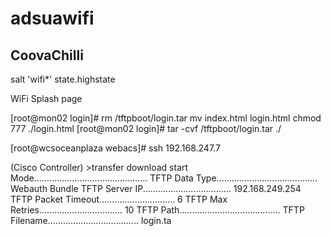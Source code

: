 adsuawifi
=========


## CoovaChilli
 salt 'wifi*' state.highstate

WiFi Splash page 


[root@mon02 login]# rm /tftpboot/login.tar
mv index.html login.html
chmod 777 ./login.html
[root@mon02 login]# tar -cvf /tftpboot/login.tar ./


[root@wcsoceanplaza webacs]# ssh 192.168.247.7



(Cisco Controller) >transfer download start
Mode............................................. TFTP
Data Type........................................ Webauth Bundle
TFTP Server IP................................... 192.168.249.254
TFTP Packet Timeout.............................. 6
TFTP Max Retries................................. 10
TFTP Path........................................
TFTP Filename.................................... login.ta



<!--/* OpenX Javascript Tag v2.8.10 */-->

<!--/*
  * The backup image section of this tag has been generated for use on a
  * non-SSL page. If this tag is to be placed on an SSL page, change the
  *   'http://ads01.uawifi.com.ua/openx/www/delivery/...'
  * to
  *   'https://ads01.uawifi.com.ua/openx/www/delivery/...'
  *
  * This noscript section of this tag only shows image banners. There
  * is no width or height in these banners, so if you want these tags to
  * allocate space for the ad before it shows, you will need to add this
  * information to the <img> tag.
  *
  * If you do not want to deal with the intricities of the noscript
  * section, delete the tag (from <noscript>... to </noscript>). On
  * average, the noscript tag is called from less than 1% of internet
  * users.
  */-->

<script type='text/javascript'><!--//<![CDATA[
   var m3_u = (location.protocol=='https:'?'https://ads01.uawifi.com.ua/openx/www/delivery/ajs.php':'http://ads01.uawifi.com.ua/openx/www/delivery/ajs.php');
   var m3_r = Math.floor(Math.random()*99999999999);
   if (!document.MAX_used) document.MAX_used = ',';
   document.write ("<scr"+"ipt type='text/javascript' src='"+m3_u);
   document.write ('&amp;cb=' + m3_r);
   if (document.MAX_used != ',') document.write ("&amp;exclude=" + document.MAX_used);
   document.write (document.charset ? '&amp;charset='+document.charset : (document.characterSet ? '&amp;charset='+document.characterSet : ''));
   document.write ("&amp;loc=" + escape(window.location));
   if (document.referrer) document.write ("&amp;referer=" + escape(document.referrer));
   if (document.context) document.write ("&context=" + escape(document.context));
   if (document.mmm_fo) document.write ("&amp;mmm_fo=1");
   document.write ("'><\/scr"+"ipt>");
//]]>--></script><noscript><a href='http://ads01.uawifi.com.ua/openx/www/delivery/ck.php?n=a7dd889c&amp;cb=INSERT_RANDOM_NUMBER_HERE' target='_blank'><img src='http://ads01.uawifi.com.ua/openx/www/delivery/avw.php?cb=INSERT_RANDOM_NUMBER_HERE&amp;n=a7dd889c' border='0' alt='' /></a></noscript>



<script type='text/javascript'><!--//<![CDATA[
   document.MAX_ct0 ='INSERT_CLICKURL_HERE';

   var m3_u = (location.protocol=='https:'?'https://ads01.uawifi.com.ua/openx/www/delivery/ajs.php':'http://ads01.uawifi.com.ua/openx/www/delivery/ajs.php');
   var m3_r = Math.floor(Math.random()*99999999999);
   if (!document.MAX_used) document.MAX_used = ',';
   document.write ("<scr"+"ipt type='text/javascript' src='"+m3_u);
   document.write ("?zoneid=1");
   document.write ('&amp;cb=' + m3_r);
   if (document.MAX_used != ',') document.write ("&amp;exclude=" + document.MAX_used);
   document.write (document.charset ? '&amp;charset='+document.charset : (document.characterSet ? '&amp;charset='+document.characterSet : ''));
   document.write ("&amp;loc=" + escape(window.location));
   if (document.referrer) document.write ("&amp;referer=" + escape(document.referrer));
   if (document.context) document.write ("&context=" + escape(document.context));
   if ((typeof(document.MAX_ct0) != 'undefined') && (document.MAX_ct0.substring(0,4) == 'http')) {
       document.write ("&amp;ct0=" + escape(document.MAX_ct0));
   }
   if (document.mmm_fo) document.write ("&amp;mmm_fo=1");
   document.write ("'><\/scr"+"ipt>");
//]]>--></script>
